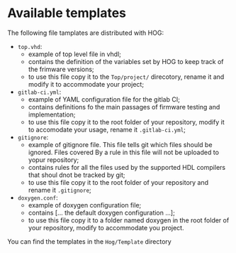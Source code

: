 # Available templates

The following file tamplates are distributed with HOG:
- `top.vhd`:
	- example of top level file in vhdl;
	- contains the definition of the variables set by HOG to keep track of the frimware versions;
	- to use this file copy it to the `Top/project/` direcotory, rename it and modify it to accommodate your project;
- `gitlab-ci.yml`:
	- example of YAML configuration file for the gitlab CI;
	- contains definitions fo the main passages of firmware testing and implementation;
	- to use this file copy it to the root folder of your repository, modify it to accomodate your usage, rename it `.gitlab-ci.yml`;
- `gitignore`:
	- example of gitignore file. This file tells git which files should be ignored. Files covered By a rule in this file will not be uploaded to yopur repository;
	- contains rules for all the files used by the supported HDL compilers that shoul dnot be tracked by git;
	- to use this file copy it to the root folder of your repository and rename it `.gitignore`;
- `doxygen.conf`:
	- example of doxygen configuration file;
	- contains [... the default doxygen configuration ...];
	- to use this file copy it to a folder named doxygen in the root folder of your repository, modify to accommodate you project.

You can find the templates in the `Hog/Template` directory
